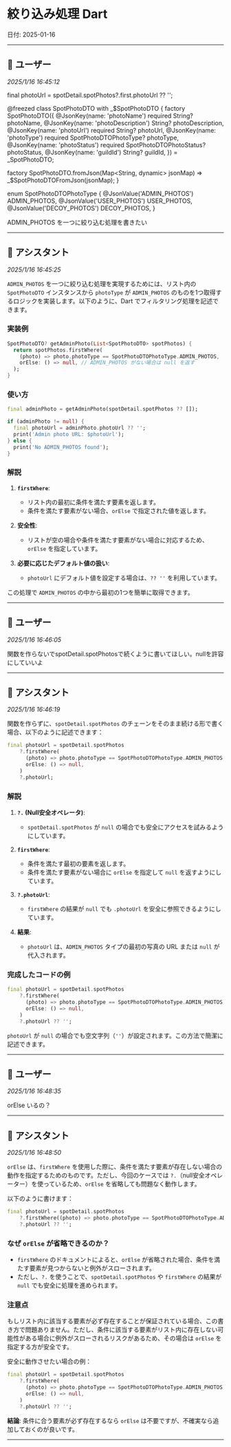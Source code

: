 # 絞り込み処理 Dart

日付: 2025-01-16

---

## 👤 ユーザー
*2025/1/16 16:45:12*

final photoUrl = spotDetail.spotPhotos?.first.photoUrl ?? '';

@freezed
class SpotPhotoDTO with _$SpotPhotoDTO {
  factory SpotPhotoDTO({
    @JsonKey(name: 'photoName') required String? photoName,
    @JsonKey(name: 'photoDescription') String? photoDescription,
    @JsonKey(name: 'photoUrl') required String? photoUrl,
    @JsonKey(name: 'photoType') required SpotPhotoDTOPhotoType? photoType,
    @JsonKey(name: 'photoStatus') required SpotPhotoDTOPhotoStatus? photoStatus,
    @JsonKey(name: 'guildId') String? guildId,
  }) = _SpotPhotoDTO;

  factory SpotPhotoDTO.fromJson(Map&lt;String, dynamic&gt; jsonMap) =&gt;
      _$SpotPhotoDTOFromJson(jsonMap);
}


enum SpotPhotoDTOPhotoType {
  @JsonValue('ADMIN_PHOTOS')
  ADMIN_PHOTOS,
  @JsonValue('USER_PHOTOS')
  USER_PHOTOS,
  @JsonValue('DECOY_PHOTOS')
  DECOY_PHOTOS,
}

ADMIN_PHOTOS を一つに絞り込む処理を書きたい

---

## 🤖 アシスタント
*2025/1/16 16:45:25*

`ADMIN_PHOTOS` を一つに絞り込む処理を実現するためには、リスト内の `SpotPhotoDTO` インスタンスから `photoType` が `ADMIN_PHOTOS` のものを1つ取得するロジックを実装します。以下のように、Dart でフィルタリング処理を記述できます。

### 実装例

```dart
SpotPhotoDTO? getAdminPhoto(List<SpotPhotoDTO> spotPhotos) {
  return spotPhotos.firstWhere(
    (photo) => photo.photoType == SpotPhotoDTOPhotoType.ADMIN_PHOTOS,
    orElse: () => null, // ADMIN_PHOTOS がない場合は null を返す
  );
}
```

### 使い方

```dart
final adminPhoto = getAdminPhoto(spotDetail.spotPhotos ?? []);

if (adminPhoto != null) {
  final photoUrl = adminPhoto.photoUrl ?? '';
  print('Admin photo URL: $photoUrl');
} else {
  print('No ADMIN_PHOTOS found');
}
```

### 解説

1. **`firstWhere`**:
   - リスト内の最初に条件を満たす要素を返します。
   - 条件を満たす要素がない場合、`orElse` で指定された値を返します。

2. **安全性**:
   - リストが空の場合や条件を満たす要素がない場合に対応するため、`orElse` を指定しています。

3. **必要に応じたデフォルト値の扱い**:
   - `photoUrl` にデフォルト値を設定する場合は、`?? ''` を利用しています。

この処理で `ADMIN_PHOTOS` の中から最初の1つを簡単に取得できます。

---

## 👤 ユーザー
*2025/1/16 16:46:05*

関数を作らないでspotDetail.spotPhotosで続くように書いてほしい。nullを許容にしていいよ

---

## 🤖 アシスタント
*2025/1/16 16:46:19*

関数を作らずに、`spotDetail.spotPhotos` のチェーンをそのまま続ける形で書く場合、以下のように記述できます：

```dart
final photoUrl = spotDetail.spotPhotos
    ?.firstWhere(
      (photo) => photo.photoType == SpotPhotoDTOPhotoType.ADMIN_PHOTOS,
      orElse: () => null,
    )
    ?.photoUrl;
```

### 解説

1. **`?.` (Null安全オペレータ)**:
   - `spotDetail.spotPhotos` が `null` の場合でも安全にアクセスを試みるようにしています。

2. **`firstWhere`**:
   - 条件を満たす最初の要素を返します。
   - 条件を満たす要素がない場合に `orElse` を指定して `null` を返すようにしています。

3. **`?.photoUrl`**:
   - `firstWhere` の結果が `null` でも `.photoUrl` を安全に参照できるようにしています。

4. **結果**:
   - `photoUrl` は、`ADMIN_PHOTOS` タイプの最初の写真の URL または `null` が代入されます。

### 完成したコードの例

```dart
final photoUrl = spotDetail.spotPhotos
    ?.firstWhere(
      (photo) => photo.photoType == SpotPhotoDTOPhotoType.ADMIN_PHOTOS,
      orElse: () => null,
    )
    ?.photoUrl ?? '';
```

`photoUrl` が `null` の場合でも空文字列（`''`）が設定されます。この方法で簡潔に記述できます。

---

## 👤 ユーザー
*2025/1/16 16:48:35*

orElse いるの？

---

## 🤖 アシスタント
*2025/1/16 16:48:50*

`orElse` は、`firstWhere` を使用した際に、条件を満たす要素が存在しない場合の動作を指定するためのものです。ただし、今回のケースでは `?.`（null安全オペレーター）を使っているため、`orElse` を省略しても問題なく動作します。

以下のように書けます：

```dart
final photoUrl = spotDetail.spotPhotos
    ?.firstWhere((photo) => photo.photoType == SpotPhotoDTOPhotoType.ADMIN_PHOTOS)
    ?.photoUrl ?? '';
```

### なぜ `orElse` が省略できるのか？
- `firstWhere` のドキュメントによると、`orElse` が省略された場合、条件を満たす要素が見つからないと例外がスローされます。
- ただし、`?.` を使うことで、`spotDetail.spotPhotos` や `firstWhere` の結果が `null` でも安全に処理を進められます。

### 注意点
もしリスト内に該当する要素が必ず存在することが保証されている場合、この書き方で問題ありません。ただし、条件に該当する要素がリスト内に存在しない可能性がある場合に例外がスローされるリスクがあるため、その場合は `orElse` を指定する方が安全です。

安全に動作させたい場合の例：

```dart
final photoUrl = spotDetail.spotPhotos
    ?.firstWhere(
      (photo) => photo.photoType == SpotPhotoDTOPhotoType.ADMIN_PHOTOS,
      orElse: () => null,
    )
    ?.photoUrl ?? '';
```

**結論**:
条件に合う要素が必ず存在するなら `orElse` は不要ですが、不確実なら追加しておくのが良いです。

---
